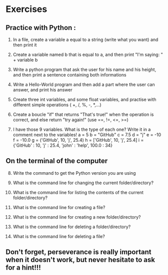 # Exercises

## Practice with Python :

1) In a file, create a variable a equal to a string (write what you want) and then print it

2) Create a variable named b that is equal to a, and then print "I'm saying: " + variable b

3) Write a python program that ask the user for his name and his height, and then print a sentence containing both informations

4) Write a Hello-World program and then add a part where the user can answer, and print his answer

5) Create three int variables, and some float variables, and practise with different simple operations ( +, /, %, -, *,...)

6) Create a boucle "if" that returns "That's true!" when the operation is correct, and else return "try again!" (use ==, !=, <=, >=)  

7) I have those 9 variables. What is the type of each one? Write it in a comment next to the variables!
    a = 5
    b = "GitHub"
    c = 7.5
    d = "j"
    e = -10
    f = -10.0
    g = ('GitHub', 10, 'j', 25.4)
    h = ['GitHub', 10, 'j', 25.4]
    i = {'GitHub' : 10, 'j' : 25.4, 'john' : 'help', 100.0 : 34}

## On the terminal of the computer

8) Write the command to get the Python version you are using

9) What is the command line for changing the current folder/directory?

10) What is the command line for listing the contents of the current folder/directory?

11) What is the command line for creating a file?

12) What is the command line for creating a new folder/directory?

13) What is the command line for deleting a folder/directory?

14) What is the command line for deleting a file?


## Don't forget, perseverance is really important when it doesn't work, but never hesitate to ask for a hint!!! 
